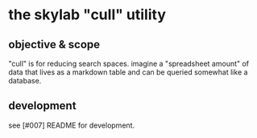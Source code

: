 # the skylab "cull" utility

## objective & scope

"cull" is for reducing search spaces. imagine a "spreadsheet amount" of
data that lives as a markdown table and can be queried somewhat like a
database.




## development

see [#007] README for development.
